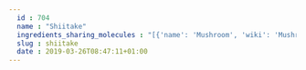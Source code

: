 ```yaml
---
  id : 704
  name : "Shiitake"
  ingredients_sharing_molecules : "[{'name': 'Mushroom', 'wiki': 'Mushroom', 'id': 246, 'category': 'Fungus', 'common_molecules': [89594, 5280443, 5280598, 12232, 6054, 7284, 527, 8094, 638278, 6072, 26447, 246728, 5363388, 644104, 5280511, 650, 5367719, 13144, 4788, 637775, 61020, 247, 8452, 853433, 638011, 1889, 15394, 5280445, 637566, 240, 33931, 5365811, 8130, 798, 6569, 441005, 6561, 637542, 441484, 107971, 5284639, 10448, 338, 7288, 8723, 79828, 11552, 79803, 1110, 6050, 6986, 5318042, 31260, 2345, 5280863, 784, 10393, 439341, 7150, 1549026, 126, 998, 7847, 445070, 768, 323, 1183, 9862, 5281708, 637511, 5284503, 802, 957, 72, 61503, 643941, 18827, 999, 878, 439246, 244, 8768, 439263, 1130, 454, 107, 19310, 444539, 18635, 7858, 8857, 5315892, 11509, 180, 6184, 643779, 6251, 439533, 11128, 7654]}, {'name': 'Rice', 'wiki': 'Rice', 'id': 55, 'category': 'Cereal', 'common_molecules': [89594, 5280443, 5280598, 12232, 6054, 7284, 527, 8094, 638278, 6072, 26447, 246728, 5363388, 644104, 5280511, 650, 5367719, 13144, 4788, 637775, 61020, 247, 8452, 853433, 638011, 1889, 15394, 5280445, 637566, 240, 33931, 5365811, 8130, 798, 6569, 441005, 6561, 637542, 441484, 107971, 5284639, 10448, 338, 7288, 8723, 11552, 79803, 1110, 6050, 6986, 5318042, 31260, 2345, 5280863, 784, 10393, 439341, 7150, 1549026, 126, 998, 7847, 445070, 768, 323, 1183, 9862, 5281708, 637511, 5284503, 802, 957, 72, 61503, 643941, 18827, 6436017, 999, 439246, 244, 8768, 439263, 1130, 454, 107, 878, 444539, 18635, 7858, 8857, 5315892, 11509, 180, 6184, 643779, 6251, 439533, 11128, 7654]}, {'name': 'Guava', 'wiki': 'Guava', 'id': 183, 'category': 'Fruit', 'common_molecules': [89594, 5280443, 5280598, 12232, 6054, 7284, 527, 8094, 638278, 6072, 26447, 246728, 5363388, 644104, 5280511, 650, 5367719, 13144, 4788, 637775, 61020, 247, 878, 853433, 638011, 1889, 15394, 5280445, 637566, 240, 33931, 8452, 5365811, 8130, 798, 6569, 441005, 6561, 637542, 441484, 107971, 5284639, 10448, 338, 7288, 8723, 11552, 79803, 1110, 6050, 6986, 5318042, 31260, 2345, 5280863, 784, 10393, 439341, 7150, 1549026, 126, 998, 7847, 445070, 768, 323, 1183, 9862, 5281708, 637511, 5284503, 802, 957, 72, 61503, 643941, 18827, 999, 439246, 244, 8768, 439263, 1130, 454, 107, 19310, 444539, 18635, 7858, 8857, 5315892, 11509, 180, 6184, 643779, 6251, 439533, 11128, 7654]}, {'name': 'Peas', 'wiki': 'Pea', 'id': 288, 'category': 'Legume', 'common_molecules': [89594, 5280443, 5280598, 12232, 6054, 7284, 527, 8094, 638278, 6072, 26447, 246728, 5363388, 644104, 5280511, 650, 5367719, 13144, 4788, 637775, 61020, 247, 878, 853433, 638011, 1889, 15394, 5280445, 637566, 240, 33931, 8452, 5365811, 8130, 798, 6569, 441005, 6561, 637542, 441484, 107971, 5284639, 10448, 338, 7288, 8723, 11552, 79803, 1110, 6050, 6986, 5318042, 31260, 2345, 5280863, 784, 10393, 439341, 7150, 1549026, 126, 998, 7847, 445070, 768, 323, 1183, 9862, 5281708, 637511, 5284503, 802, 957, 72, 61503, 643941, 6436017, 999, 439246, 244, 8768, 439263, 1130, 454, 107, 19310, 444539, 18635, 7858, 8857, 5315892, 11509, 180, 6184, 643779, 6251, 439533, 11128, 7654]}, {'name': 'Soybean', 'wiki': 'Soybean', 'id': 289, 'category': 'Legume', 'common_molecules': [89594, 5280443, 5280598, 12232, 6054, 7284, 527, 8094, 638278, 6072, 26447, 246728, 5363388, 644104, 5280511, 650, 5367719, 13144, 4788, 637775, 61020, 247, 8452, 853433, 638011, 1889, 15394, 5280445, 637566, 240, 33931, 5365811, 8130, 798, 6569, 441005, 6561, 637542, 441484, 107971, 5284639, 10448, 338, 7288, 8723, 11552, 79803, 1110, 6050, 6986, 5318042, 31260, 2345, 5280863, 784, 10393, 439341, 7150, 1549026, 126, 998, 7847, 445070, 768, 323, 1183, 9862, 5281708, 637511, 5284503, 802, 957, 72, 61503, 643941, 18827, 6436017, 999, 439246, 244, 8768, 439263, 1130, 454, 107, 878, 444539, 18635, 7858, 8857, 5315892, 11509, 180, 6184, 643779, 6251, 439533, 11128, 7654]}]"
  slug : shiitake
  date : 2019-03-26T08:47:11+01:00
---
```



